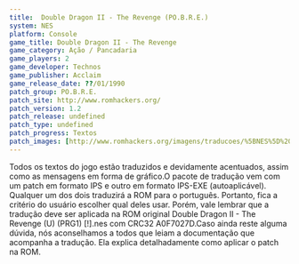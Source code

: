 ```yaml
---
title:  Double Dragon II - The Revenge (PO.B.R.E.)
system: NES
platform: Console
game_title: Double Dragon II - The Revenge
game_category: Ação / Pancadaria
game_players: 2
game_developer: Technos
game_publisher: Acclaim
game_release_date: ??/01/1990
patch_group: PO.B.R.E.
patch_site: http://www.romhackers.org/
patch_version: 1.2
patch_release: undefined
patch_type: undefined
patch_progress: Textos
patch_images: [http://www.romhackers.org/imagens/traducoes/%5BNES%5D%20Double%20Dragon%202%20-%20POBRE%20-%201.png,http://www.romhackers.org/imagens/traducoes/%5BNES%5D%20Double%20Dragon%202%20-%20POBRE%20-%202.png,http://www.romhackers.org/imagens/traducoes/%5BNES%5D%20Double%20Dragon%202%20-%20POBRE%20-%203.png]
---
```

Todos os textos do jogo estão traduzidos e devidamente acentuados, assim como as mensagens em forma de gráfico.O pacote de tradução vem com um patch em formato IPS e outro em formato IPS-EXE (autoaplicável). Qualquer um dos dois traduzirá a ROM para o português. Portanto, fica a critério do usuário escolher qual deles usar. Porém, vale lembrar que a tradução deve ser aplicada na ROM original Double Dragon II - The Revenge (U) (PRG1) [!].nes com CRC32 A0F7027D.Caso ainda reste alguma dúvida, nós aconselhamos a todos que leiam a documentação que acompanha a tradução. Ela explica detalhadamente como aplicar o patch na ROM.